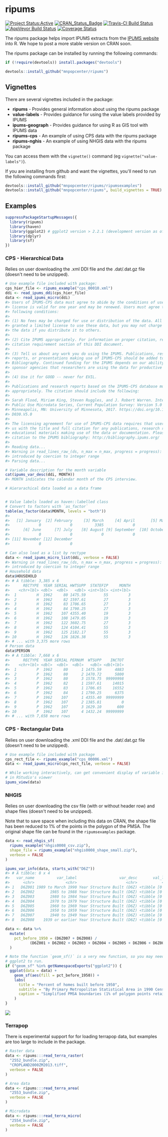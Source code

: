 
<!-- README.md is generated from README.Rmd. Please edit that file -->
ripums
======

[![Project Status:Active](http://www.repostatus.org/badges/latest/active.svg)](http://www.repostatus.org/#active) [![CRAN\_Status\_Badge](http://www.r-pkg.org/badges/version/ripums)](http://cran.r-project.org/web/packages/ripums) [![Travis-CI Build Status](https://travis-ci.org/mnpopcenter/ripums.svg?branch=master)](https://travis-ci.org/mnpopcenter/ripums) [![AppVeyor Build Status](https://ci.appveyor.com/api/projects/status/github/mnpopcenter/ripums?branch=master&svg=true)](https://ci.appveyor.com/project/mnpopcenter/ripums) [![Coverage Status](https://codecov.io/gh/mnpopcenter/ripums/master.svg)](https://codecov.io/github/mnpopcenter/ripums?branch=master)

The ripums package helps import IPUMS extracts from the [IPUMS website](https://www.ipums.org) into R. We hope to post a more stable version on CRAN soon.

The ripums package can be installed by running the following commands:

``` r
if (!require(devtools)) install.packages("devtools")

devtools::install_github("mnpopcenter/ripums")
```

Vignettes
---------

There are several vignettes included in the package:

-   **ripums** - Provides general information about using the ripums package
-   **value-labels** - Provides guidance for using the value labels provided by IPUMS
-   **ipums-geograph** - Provides guidance for using R as GIS tool with IPUMS data
-   **ripums-cps** - An example of using CPS data with the ripums package
-   **ripums-nghis** - An example of using NHGIS data with the ripums package

You can access them with the `vignette()` command (eg `vignette("value-labels")`).

If you are installing from github and want the vignettes, you'll need to run the following commands first:

``` r
devtools::install_github("mnpopcenter/ripums/ripumsexamples")
devtools::install_github("mnpopcenter/ripums", build_vignettes = TRUE)
```

Examples
--------

``` r
suppressPackageStartupMessages({
  library(ripums)
  library(haven)
  library(ggplot2) # ggplot2 version > 2.2.1 (development version as of 8/15/2017)
  library(dplyr)
  library(sf)
})
```

### CPS - Hierarchical Data

Relies on user downloading the .xml DDI file and the .dat/.dat.gz file (doesn't need to be unzipped).

``` r
# Use example file included with package:
cps_hier_file <- ripums_example("cps_00010.xml")
ddi <- read_ipums_ddi(cps_hier_file)
data <- read_ipums_micro(ddi)
#> Users of IPUMS-CPS data must agree to abide by the conditions of use. A user's
#> license is valid for one year and may be renewed. Users must agree to the
#> following conditions:
#> 
#> (1) No fees may be charged for use or distribution of the data. All persons are
#> granted a limited license to use these data, but you may not charge a fee for
#> the data if you distribute it to others.
#> 
#> (2) Cite IPUMS appropriately. For information on proper citation, refer to the
#> citation requirement section of this DDI document.
#> 
#> (3) Tell us about any work you do using the IPUMS. Publications, research
#> reports, or presentations making use of IPUMS-CPS should be added to our
#> Bibliography. Continued funding for the IPUMS depends on our ability to show our
#> sponsor agencies that researchers are using the data for productive purposes.
#> 
#> (4) Use it for GOOD -- never for EVIL.
#> 
#> Publications and research reports based on the IPUMS-CPS database must cite it
#> appropriately. The citation should include the following:
#> 
#> Sarah Flood, Miriam King, Steven Ruggles, and J. Robert Warren. Integrated
#> Public Use Microdata Series, Current Population Survey: Version 5.0 [dataset].
#> Minneapolis, MN: University of Minnesota, 2017. https://doi.org/10.18128/
#> D030.V5.0
#> 
#> The licensing agreement for use of IPUMS-CPS data requires that users supply
#> us with the title and full citation for any publications, research reports, or
#> educational materials making use of the data or documentation. Please add your
#> citation to the IPUMS bibliography: http://bibliography.ipums.org/
#> 
#> Reading data...
#> Warning in read_lines_raw_(ds, n_max = n_max, progress = progress): NAs
#> introduced by coercion to integer range
#> Parsing data...

# Variable description for the month variable
cat(ipums_var_desc(ddi, MONTH))
#> MONTH indicates the calendar month of the CPS interview.

# Hierarachical data loaded as a data frame


# Value labels loaded as haven::labelled class
# Convert to factors with `as_factor`
table(as_factor(data$MONTH, levels = "both"))
#> 
#>   [1] January  [2] February     [3] March     [4] April       [5] May 
#>             0             0          3385             0             0 
#>      [6] June      [7] July    [8] August [9] September  [10] October 
#>             0             0             0             0             0 
#> [11] November [12] December 
#>             0             0

# Can also load as a list by rectype
data <- read_ipums_micro_list(ddi, verbose = FALSE)
#> Warning in read_lines_raw_(ds, n_max = n_max, progress = progress): NAs
#> introduced by coercion to integer range
# Household data
data$HOUSEHOLD
#> # A tibble: 3,385 x 6
#>      RECTYPE  YEAR SERIAL HWTSUPP  STATEFIP     MONTH
#>    <chr+lbl> <dbl>  <dbl>   <dbl> <int+lbl> <int+lbl>
#>  1         H  1962     80 1475.59        55         3
#>  2         H  1962     82 1597.61        27         3
#>  3         H  1962     83 1706.65        27         3
#>  4         H  1962     84 1790.25        27         3
#>  5         H  1962    107 4355.40        19         3
#>  6         H  1962    108 1479.05        19         3
#>  7         H  1962    122 3602.75        27         3
#>  8         H  1962    124 4104.41        55         3
#>  9         H  1962    125 2182.17        55         3
#> 10         H  1962    126 1826.38        55         3
#> # ... with 3,375 more rows
# Person data
data$PERSON
#> # A tibble: 7,668 x 6
#>      RECTYPE  YEAR SERIAL PERNUM  WTSUPP    INCTOT
#>    <chr+lbl> <dbl>  <dbl>  <dbl>   <dbl> <dbl+lbl>
#>  1         P  1962     80      1 1475.59      4883
#>  2         P  1962     80      2 1470.72      5800
#>  3         P  1962     80      3 1578.75  99999998
#>  4         P  1962     82      1 1597.61     14015
#>  5         P  1962     83      1 1706.65     16552
#>  6         P  1962     84      1 1790.25      6375
#>  7         P  1962    107      1 4355.40  99999999
#>  8         P  1962    107      2 1385.81         0
#>  9         P  1962    107      3 1629.10       600
#> 10         P  1962    107      4 1432.24  99999999
#> # ... with 7,658 more rows
```

### CPS - Rectangular Data

Relies on user downloading the .xml DDI file and the .dat/.dat.gz file (doesn't need to be unzipped).

``` r
# Use example file included with package
cps_rect_file <- ripums_example("cps_00006.xml")
data <- read_ipums_micro(cps_rect_file, verbose = FALSE)

# While working interactively, can get convenient display of variable information
# in RStudio's viewer
ipums_view(data)
```

### NHGIS

Relies on user downloading the csv file (with or without header row) and shape files (doesn't need to be unzipped).

Note that to save space when including this data on CRAN, the shape file has been reduced to 1% of the points in the polygon of the PMSA. The original shape file can be found in the `ripumsexamples` package.

``` r
data <- read_nhgis_sf(
  ripums_example("nhgis0008_csv.zip"),
  shape_file = ripums_example("nhgis0008_shape_small.zip"),
  verbose = FALSE
)

ipums_var_info(data, starts_with("D6Z"))
#> # A tibble: 8 x 4
#>   var_name          var_label                   var_desc       val_labels
#>      <chr>              <chr>                      <chr>           <list>
#> 1   D6Z001 1989 to March 1990 Year Structure Built (D6Z) <tibble [0 x 2]>
#> 2   D6Z002       1985 to 1988 Year Structure Built (D6Z) <tibble [0 x 2]>
#> 3   D6Z003       1980 to 1984 Year Structure Built (D6Z) <tibble [0 x 2]>
#> 4   D6Z004       1970 to 1979 Year Structure Built (D6Z) <tibble [0 x 2]>
#> 5   D6Z005       1960 to 1969 Year Structure Built (D6Z) <tibble [0 x 2]>
#> 6   D6Z006       1950 to 1959 Year Structure Built (D6Z) <tibble [0 x 2]>
#> 7   D6Z007       1940 to 1949 Year Structure Built (D6Z) <tibble [0 x 2]>
#> 8   D6Z008    1939 or earlier Year Structure Built (D6Z) <tibble [0 x 2]>

data <- data %>%
  mutate(
    pct_before_1950 = (D6Z007 + D6Z008) / 
           (D6Z001 + D6Z002 + D6Z003 + D6Z004 + D6Z005 + D6Z006 + D6Z007 + D6Z008)
  )

# Note the function `geom_sf()` is a very new function, so you may need to update
# ggplot2 to run.
if ("geom_sf" %in% getNamespaceExports("ggplot2")) {
  ggplot(data = data) + 
    geom_sf(aes(fill = pct_before_1950)) + 
    labs(
      title = "Percent of homes built before 1950", 
      subtitle = "By Primary Metropolitan Statistical Area in 1990 Census", 
      caption = "Simplified PMSA boundaries (1% of polygon points retained)"
    )
}
```

![](man/figures/README-unnamed-chunk-7-1.png)

### Terrapop

There is experimental support for for loading terrapop data, but examples are too large to include in the package.

``` r
# Raster data
data <- ripums:::read_terra_raster(
  "2552_bundle.zip",
  "CROPLAND2000ZM2013.tiff",
  verbose = FALSE
)

# Area data
data <- ripums:::read_terra_area(
  "2553_bundle.zip",
  verbose = FALSE
)

# Microdata
data <- ripums:::read_terra_micro(
  "2554_bundle.zip",
  verbose = FALSE
)
```
